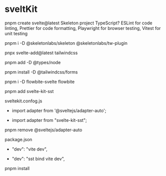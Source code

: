 # sveltKit
pnpm create svelte@latest
 Skeleton project
 TypeScript?
 ESLint for code linting, 
 Prettier for code formatting, 
 Playwright for browser testing,
 Vitest for unit testing

pnpm i -D @skeletonlabs/skeleton @skeletonlabs/tw-plugin

pnpx svelte-add@latest tailwindcss

pnpm add -D @types/node

pnpm install -D @tailwindcss/forms

pnpm i -D flowbite-svelte flowbite

pnpm add svelte-kit-sst

sveltekit.confog.js
- import adapter from '@sveltejs/adapter-auto';
+ import adapter from "svelte-kit-sst";

pnpm remove @sveltejs/adapter-auto

package.json
- "dev": "vite dev",
+    "dev": "sst bind vite dev",

pnpm install